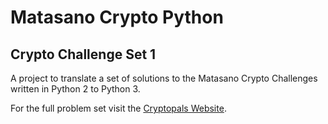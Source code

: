 Matasano Crypto Python
======================

## Crypto Challenge Set 1

A project to translate a set of solutions to the Matasano Crypto Challenges written in Python 2 to Python 3.

For the full problem set visit the [Cryptopals Website](https://cryptopals.com/sets/1).
